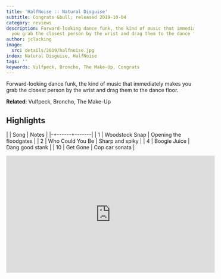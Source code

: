 ```yaml
---
title: 'HalfNoise :: Natural Disguise'
subtitle: Congrats &bull; released 2019-10-04
category: reviews
description: Forward-looking dance funk, the kind of music that immediately makes
  you grab the closest person by the wrist and drag them to the dance floor.
author: jclacking
image:
  src: details/2019/halfnoise.jpg
index: Natural Disguise, HalfNoise
tags: ''
keywords: Vulfpeck, Broncho, The Make-Up, Congrats
---
```

Forward-looking dance funk, the kind of music that immediately makes you grab the closest person by the wrist and drag them to the dance floor.<!--more-->

**Related**: Vulfpeck, Broncho, The Make-Up

## Highlights

| | Song | Notes |
|-+------+-------|
| 1 | Woodstock Snap | Opening the floodgates |
| 2 | Who Could You Be | Sharp and spiky |
| 4 | Boogie Juice | Dang good stank |
| 10 | Get Gone | Cop car sonata |

<div class="tlo-detail-video"><iframe width="560" height="315" src="https://www.youtube.com/embed/qcn1BxM3xAY" frameborder="0" allow="autoplay; encrypted-media" allowfullscreen></iframe></div>

